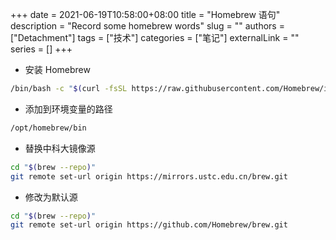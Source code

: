 +++
date = 2021-06-19T10:58:00+08:00
title = "Homebrew 语句"
description = "Record some homebrew words"
slug = ""
authors = ["Detachment"]
tags = ["技术"]
categories = ["笔记"]
externalLink = ""
series = []
+++
* 安装 Homebrew
```bash
/bin/bash -c "$(curl -fsSL https://raw.githubusercontent.com/Homebrew/install/HEAD/install.sh)"
```
* 添加到环境变量的路径

```bash
/opt/homebrew/bin
```

* 替换中科大镜像源
```bash
cd "$(brew --repo)"
git remote set-url origin https://mirrors.ustc.edu.cn/brew.git
```
* 修改为默认源
```bash
cd "$(brew --repo)"
git remote set-url origin https://github.com/Homebrew/brew.git
```